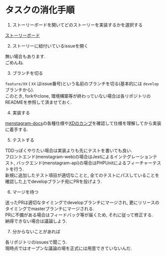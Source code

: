 # タスクの消化手順

1. ストーリーボードを開いてどのストーリーを実装するかを選択する

[ストーリーボード](https://github.com/orgs/uyupun/projects/1)

2. ストーリーに紐付いているissueを開く

無い場合もあります.  
ごめんね.

3. ブランチを切る

`feature/XX` ( `XX` はissue番号)という名前のブランチを切る(基本的には `develop` ブランチから).  
このとき, forkやclone, 環境構築等が終わっていない場合は各リポジトリのREADMEを参照して済ませておく.

4. 実装する

[menstagram-docs](https://github.com/uyupun/menstagram-docs)の各種仕様や[XDのカンプ](https://xd.adobe.com/spec/416488c6-96ec-4da3-58c6-dda1d76eb70a-3755/grid/)を確認して仕様を理解してから実装に着手する.  

5. テストする

TDDっぽくやりたい場合は実装よりも先にテストを書いても良い.  
フロントエンド(menstagram-web)の場合はJestによるインテグレーションテスト, バックエンド(menstagram-api)の場合はPHPUnitによるフィーチャーテストを行う.  
新規に追加したテスト項目が適切なことと, 全てのテストにパスしていることを確認した上でdevelopブランチ宛にPRを投げよう.  

6. マージを待つ

送ったPRは適切なタイミングでdevelopブランチにマージされ, 更にリリースのタイミングでmasterブランチにマージされる.  
PRに不備がある場合はフィードバック等が届くため, それに従って修正する.  
納得できない場合は議論しよう.

7. 分からないことがあれば

各リポジトリのissuesで聞こう.  
現時点ではオープンな議論の場を正式には用意できていないんだ.